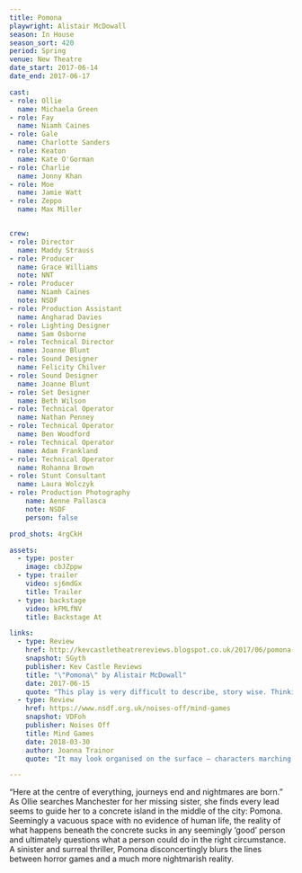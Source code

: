 ```yaml
---
title: Pomona
playwright: Alistair McDowall
season: In House
season_sort: 420
period: Spring
venue: New Theatre
date_start: 2017-06-14
date_end: 2017-06-17

cast:
- role: Ollie
  name: Michaela Green
- role: Fay
  name: Niamh Caines
- role: Gale
  name: Charlotte Sanders
- role: Keaton
  name: Kate O'Gorman
- role: Charlie
  name: Jonny Khan
- role: Moe
  name: Jamie Watt
- role: Zeppo
  name: Max Miller


crew:
- role: Director
  name: Maddy Strauss
- role: Producer
  name: Grace Williams
  note: NNT
- role: Producer
  name: Niamh Caines
  note: NSDF
- role: Production Assistant
  name: Angharad Davies
- role: Lighting Designer
  name: Sam Osborne
- role: Technical Director
  name: Joanne Blunt
- role: Sound Designer
  name: Felicity Chilver
- role: Sound Designer
  name: Joanne Blunt
- role: Set Designer
  name: Beth Wilson
- role: Technical Operator
  name: Nathan Penney
- role: Technical Operator
  name: Ben Woodford
- role: Technical Operator
  name: Adam Frankland
- role: Technical Operator
  name: Rohanna Brown
- role: Stunt Consultant
  name: Laura Wolczyk
- role: Production Photography
	name: Aenne Pallasca
	note: NSDF
	person: false 

prod_shots: 4rgCkH

assets:
  - type: poster
    image: cbJZppw
  - type: trailer
    video: sj6mdGx
    title: Trailer
  - type: backstage
    video: kFMLfNV
    title: Backstage At

links:
  - type: Review
    href: http://kevcastletheatrereviews.blogspot.co.uk/2017/06/pomona-by-alistair-mcdowall-nottingham.html
    snapshot: SGyth
    publisher: Kev Castle Reviews
    title: "\"Pomona\" by Alistair McDowall"
    date: 2017-06-15
    quote: "This play is very difficult to describe, story wise. Thinking about it, I don't think any description of the play would do it justice because it's like a virtual jigsaw where all the pieces fall into place right at the end."
  - type: Review
  	href: https://www.nsdf.org.uk/noises-off/mind-games
  	snapshot: VDFoh
  	publisher: Noises Off
  	title: Mind Games
  	date: 2018-03-30
  	author: Joanna Trainor
  	quote: "It may look organised on the surface – characters marching in rows in the shopping centre – but there is a primal, visceral underworld that holds all the power. Strauss makes sure we are on the edge of our seats throughout the play; even if we’re laughing it’s still bloody unnerving."

---
```


“Here at the centre of everything, journeys end and nightmares are born.” As Ollie searches Manchester for her missing sister, she finds every lead seems to guide her to a concrete island in the middle of the city: Pomona. Seemingly a vacuous space with no evidence of human life, the reality of what happens beneath the concrete sucks in any seemingly ‘good’ person and ultimately questions what a person could do in the right circumstance. A sinister and surreal thriller, Pomona disconcertingly blurs the lines between horror games and a much more nightmarish reality.
